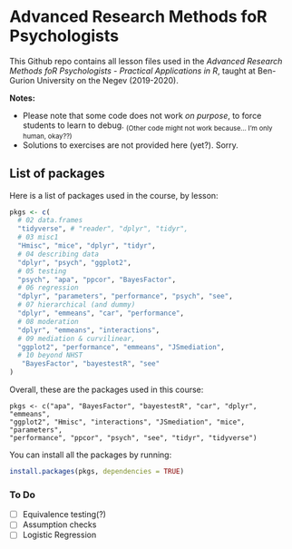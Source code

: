 
# Advanced Research Methods foR Psychologists

This Github repo contains all lesson files used in the *Advanced
Research Methods foR Psychologists - Practical Applications in R*,
taught at Ben-Gurion University on the Negev (2019-2020).

**Notes:**

  - Please note that some code does not work *on purpose*, to force
    students to learn to debug. <sub>(Other code might not work because…
    I’m only human, okay??)</sub>  
  - Solutions to exercises are not provided here (yet?). Sorry.

## List of packages

Here is a list of packages used in the course, by lesson:

``` r
pkgs <- c(
  # 02 data.frames
  "tidyverse", # "reader", "dplyr", "tidyr",
  # 03 misc1
  "Hmisc", "mice", "dplyr", "tidyr", 
  # 04 describing data
  "dplyr", "psych", "ggplot2",
  # 05 testing
  "psych", "apa", "ppcor", "BayesFactor", 
  # 06 regression
  "dplyr", "parameters", "performance", "psych", "see",
  # 07 hierarchical (and dummy)
  "dplyr", "emmeans", "car", "performance",
  # 08 moderation
  "dplyr", "emmeans", "interactions",
  # 09 mediation & curvilinear,
  "ggplot2", "performance", "emmeans", "JSmediation",
  # 10 beyond NHST
   "BayesFactor", "bayestestR", "see"
)
```

Overall, these are the packages used in this course:

    pkgs <- c("apa", "BayesFactor", "bayestestR", "car", "dplyr", "emmeans",  
    "ggplot2", "Hmisc", "interactions", "JSmediation", "mice", "parameters",  
    "performance", "ppcor", "psych", "see", "tidyr", "tidyverse")

You can install all the packages by running:

``` r
install.packages(pkgs, dependencies = TRUE)
```

### To Do

  - [ ] Equivalence testing(?)
  - [ ] Assumption checks
  - [ ] Logistic Regression
